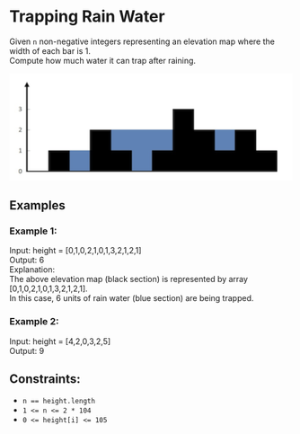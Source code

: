 # Trapping Rain Water

Given `n` non-negative integers representing an elevation map where the width of each bar is 1.  
Compute how much water it can trap after raining.

![Example](Example.png)

## Examples

### Example 1:

Input: height = [0,1,0,2,1,0,1,3,2,1,2,1]  
Output: 6  
Explanation:  
The above elevation map (black section) is represented by array [0,1,0,2,1,0,1,3,2,1,2,1].  
In this case, 6 units of rain water (blue section) are being trapped.  

### Example 2:

Input: height = [4,2,0,3,2,5]  
Output: 9  

## Constraints:

 - `n == height.length`
 - `1 <= n <= 2 * 104`
 - `0 <= height[i] <= 105`
